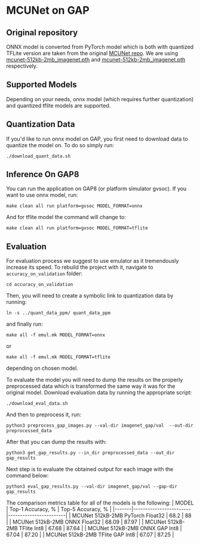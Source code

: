 # MCUNet on GAP

## Original repository

ONNX model is converted from PyTorch model which is both with quantized TFLite version are taken from the original
[MCUNet repo](https://github.com/mit-han-lab/tinyml/tree/master/mcunet).
We are using [mcunet-512kb-2mb_imagenet.pth](https://hanlab.mit.edu/projects/tinyml/mcunet/release/mcunet-512kb-2mb_imagenet.pth)
and [mcunet-512kb-2mb_imagenet.pth](https://hanlab.mit.edu/projects/tinyml/mcunet/release/mcunet-512kb-2mb_imagenet.tflite) respectively.

## Supported Models

Depending on your needs, onnx model (which requires further quantization) and quantized tflite models are supported.

## Quantization Data

If you'd like to run onnx model on GAP, you first need to download data to quantize the model on.
To do so simply run:
```
./download_quant_data.sh
```

## Inference On GAP8

You can run the application on GAP8 (or platform simulator gvsoc).
If you want to use onnx model, run:

```
make clean all run platform=gvsoc MODEL_FORMAT=onnx
```
And for tflite model the command will change to:

```
make clean all run platform=gvsoc MODEL_FORMAT=tflite
```

## Evaluation

For evaluation process we suggest to use emulator as it tremendously increase its speed.
To rebuild the project with it, navigate to `accuracy_on_validation` folder:
```
cd accuracy_on_validation
```
Then, you will need to create a symbolic link to quantization data by running:
```
ln -s ../quant_data_ppm/ quant_data_ppm
```
and finally run:
```
make all -f emul.mk MODEL_FORMAT=onnx
```
or
```
make all -f emul.mk MODEL_FORMAT=tflite
```
depending on chosen model.

To evaluate the model you will need to dump the results on the properly preprocessed data which is transformed the same way it was for the original model.
Download evaluation data by running the appropriate script:
```
./download_eval_data.sh
```
And then to preprocess it, run:
```
python3 preprocess_gap_images.py --val-dir imagenet_gap/val  --out-dir preprocessed_data
```
After that you can dump the results with:
```
python3 get_gap_results.py --in_dir preprocessed_data --out_dir gap_results 
```
Next step is to evaluate the obtained output for each image with the command below:
```
python3 eval_gap_results.py --val-dir imagenet_gap/val --gap-dir gap_results
```

The comparison metrics table for all of the models is the following:
| MODEL | Top-1 Accuracy, % | Top-5 Accuracy, % |
|-------|------------------------|------------------------|
| MCUNet 512kB-2MB PyTorch Float32  |  68.2 |  88 |
| MCUNet 512kB-2MB ONNX Float32  |  68.09 |  87.97 |
| MCUNet 512kB-2MB TFlite Int8  |  67.68 |  87.64  |
| MCUNet 512kB-2MB ONNX GAP Int8  |  67.04 |  87.20 |
| MCUNet 512kB-2MB TFlite GAP Int8  |  67.07 |  87.25 |
